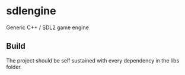 # sdlengine

Generic C++ / SDL2 game engine

## Build

The project should be self sustained with every dependency in the libs folder.